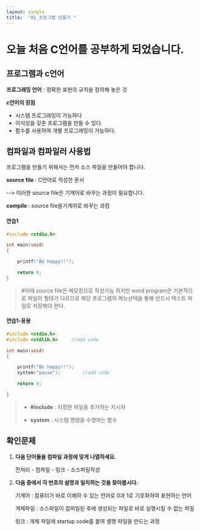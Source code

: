 ```yaml
---
layout: single
title:  "01_프로그램 만들기 "
---
```

# 오늘 처음 C언어를 공부하게 되었습니다.

## 프로그램과 c언어

**프로그래밍 언어** : 정확한 표현의 규칙을 정의해 놓은 것

**c언어의 장점** 

* 시스템 프로그래밍이 가능하다
* 이식성을 갖춘 프로그램을 만들 수 있다.
* 함수를 사용하여 개별 프로그래밍이 가능하다.



## 컴파일과 컴파일러 사용법

프로그램을 만들기 위해서는 먼저 소스 파일을 만들어야 합니다.

**source file** : C언어로 작성한 문서

--> 이러한 source file은 기계어로 바꾸는 과정이 필요합니다.

**compile** : source file을기계어로 바꾸는 과정



#### 연습1

```c
#include <stdio.h>

int main(void)
{

	printf("Be happy!!");

	return 0;
}
```

> #이때 source file은 메모장으로 작성가능 하지만 word program은 기본적으로 파일의 형태가 다르므로 해당 프로그램의 메뉴선텍을 통해 반드시 텍스트 파일로 저장해야 한다.



#### 연습1-응용

```c
#include <stdio.h>
#include <stdlib.h>		//add code

int main(void)
{

	printf("Be happy!!");
	system("pause");		//add code

	return 0;

}
```

> * **#include** : 지정한 파일을 추가하는 지시자
>
> * **system** : 시스템 명령을 수행하는 함수









## 확인문제

1. **다음 단어들을 컴파일 과정에 맞게 나열하세요.**

   전처리 - 컴파일 - 링크 - 소스파일작성

   

2. **다음 중에서 각 번호의 설명과 일치하는 것을 찾아봅시다.**

   기계어 : 컴퓨터가 바로 이해하 수 있는 언어로 0과 1로 기호화하여 표현하는 언어

   개체파일 : 소스파일이 컴파일된 후에 생성되는 파일로 바로 실행시킬 수 없는 파일

   링크 : 개체 파일에 startup code를 붙여 샐행 파일을 만드는 과정

   










